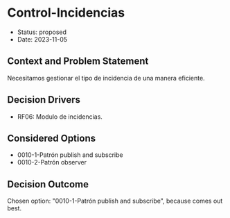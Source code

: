 # Control-Incidencias

* Status: proposed
* Date: 2023-11-05

## Context and Problem Statement

Necesitamos gestionar el tipo de incidencia de una manera eficiente.

## Decision Drivers

* RF06: Modulo de incidencias.

## Considered Options

* 0010-1-Patrón publish and subscribe
* 0010-2-Patrón observer

## Decision Outcome

Chosen option: "0010-1-Patrón publish and subscribe", because comes out best.
